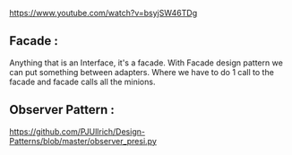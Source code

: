 https://www.youtube.com/watch?v=bsyjSW46TDg

Facade :
-------
Anything that is an Interface, it's a facade. With Facade design pattern we can put something between
adapters.
Where we have to do 1 call to the facade and facade calls all the minions.


Observer Pattern :
-----------------
https://github.com/PJUllrich/Design-Patterns/blob/master/observer_presi.py